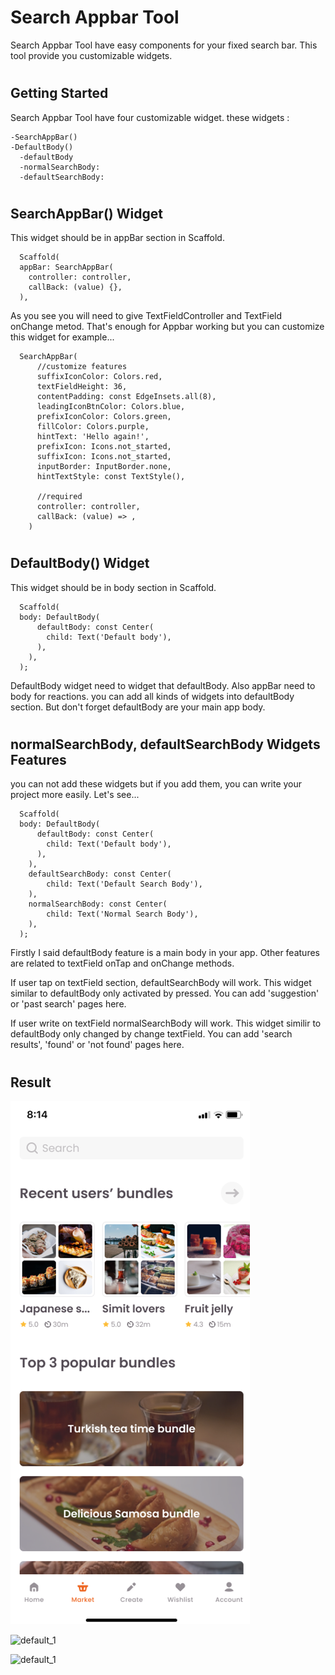 # Search Appbar Tool

Search Appbar Tool have easy components for your fixed search bar. 
This tool provide you customizable widgets.


#
## Getting Started
  Search Appbar Tool have four customizable widget. these widgets :

    -SearchAppBar()
    -DefaultBody()
      -defaultBody
      -normalSearchBody:
      -defaultSearchBody:

#

## SearchAppBar() Widget

This widget should be in appBar section in Scaffold.

      Scaffold(
      appBar: SearchAppBar(
        controller: controller,
        callBack: (value) {},
      ),
  
As you see you will need to give TextFieldController and TextField onChange metod. That's enough for Appbar working but you can customize this widget for example...

      SearchAppBar(
          //customize features
          suffixIconColor: Colors.red,
          textFieldHeight: 36,
          contentPadding: const EdgeInsets.all(8),
          leadingIconBtnColor: Colors.blue,
          prefixIconColor: Colors.green,
          fillColor: Colors.purple,
          hintText: 'Hello again!',
          prefixIcon: Icons.not_started,
          suffixIcon: Icons.not_started,
          inputBorder: InputBorder.none,
          hintTextStyle: const TextStyle(),

          //required
          controller: controller,
          callBack: (value) => ,
        )

#

## DefaultBody() Widget

This widget should be in body section in Scaffold.

      Scaffold(
      body: DefaultBody(
          defaultBody: const Center(
            child: Text('Default body'),
          ),
        ),
      );

DefaultBody widget need to widget that defaultBody. 
Also appBar need to body for reactions. you can add all kinds of widgets into defaultBody section. But don't forget defaultBody are your main app body. 
#

## normalSearchBody, defaultSearchBody Widgets Features

you can not add these widgets but if you add them, you can write your project more easily. Let's see...

      Scaffold(
      body: DefaultBody(
          defaultBody: const Center(
            child: Text('Default body'),
          ),
        ),
        defaultSearchBody: const Center(
            child: Text('Default Search Body'),
        ),
        normalSearchBody: const Center(
            child: Text('Normal Search Body'),
        ),
      );

Firstly I said defaultBody feature is a main body in your app. Other features are related to textField onTap and onChange methods.

If user tap on textField section, defaultSearchBody will work. This widget similar to defaultBody 
only activated by pressed. You can add 'suggestion' or 'past search' pages here.

If user write on textField normalSearchBody will work.
This widget similir to defaultBody only changed by change textField. You can add 'search results', 'found' or 'not found' pages here.
#

## Result

![default_1](/img/defaultNew.png)

![default_1](/img/defaultSearchNew.png.png)

![default_1](/img/normalSearchNew.png.png)

